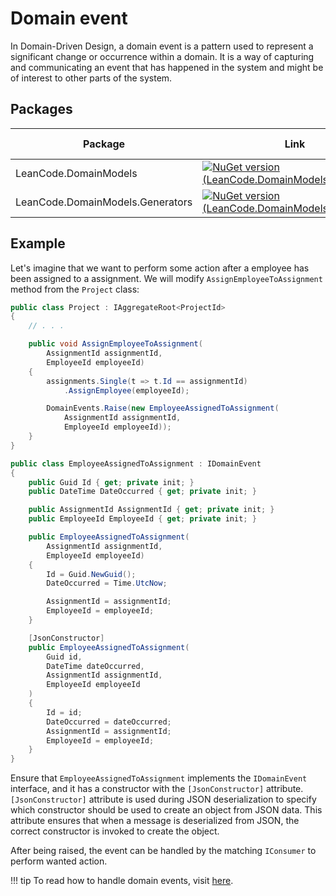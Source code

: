 # Domain event

In Domain-Driven Design, a domain event is a pattern used to represent a significant change or occurrence within a domain. It is a way of capturing and communicating an event that has happened in the system and might be of interest to other parts of the system.

## Packages

| Package | Link | Application in section |
| --- | ----------- | ----------- |
| LeanCode.DomainModels | [![NuGet version (LeanCode.DomainModels)](https://img.shields.io/nuget/vpre/LeanCode.DomainModels.svg?style=flat-square&logo=nuget)](https://www.nuget.org/packages/LeanCode.DomainModels/8.0.2260-preview/) | `IAggregateRoot`, `IDomainEvent` |
| LeanCode.DomainModels.Generators | [![NuGet version (LeanCode.DomainModels.Generators)](https://img.shields.io/nuget/vpre/LeanCode.DomainModels.Generators.svg?style=flat-square&logo=nuget)](https://www.nuget.org/packages/LeanCode.DomainModels.Generators/8.0.2260-preview/) | Ids |

## Example

Let's imagine that we want to perform some action after a employee has been assigned to a assignment. We will modify `AssignEmployeeToAssignment` method from the `Project` class:

```csharp
public class Project : IAggregateRoot<ProjectId>
{
    // . . .

    public void AssignEmployeeToAssignment(
        AssignmentId assignmentId,
        EmployeeId employeeId)
    {
        assignments.Single(t => t.Id == assignmentId)
            .AssignEmployee(employeeId);

        DomainEvents.Raise(new EmployeeAssignedToAssignment(
            AssignmentId assignmentId,
            EmployeeId employeeId));
    }
}
```

```csharp
public class EmployeeAssignedToAssignment : IDomainEvent
{
    public Guid Id { get; private init; }
    public DateTime DateOccurred { get; private init; }

    public AssignmentId AssignmentId { get; private init; }
    public EmployeeId EmployeeId { get; private init; }

    public EmployeeAssignedToAssignment(
        AssignmentId assignmentId,
        EmployeeId employeeId)
    {
        Id = Guid.NewGuid();
        DateOccurred = Time.UtcNow;

        AssignmentId = assignmentId;
        EmployeeId = employeeId;
    }

    [JsonConstructor]
    public EmployeeAssignedToAssignment(
        Guid id,
        DateTime dateOccurred,
        AssignmentId assignmentId,
        EmployeeId employeeId
    )
    {
        Id = id;
        DateOccurred = dateOccurred;
        AssignmentId = assignmentId;
        EmployeeId = employeeId;
    }
}
```

Ensure that `EmployeeAssignedToAssignment` implements the `IDomainEvent` interface, and it has a constructor with the `[JsonConstructor]` attribute. `[JsonConstructor]` attribute is used during JSON deserialization to specify which constructor should be used to create an object from JSON data. This attribute ensures that when a message is deserialized from JSON, the correct constructor is invoked to create the object.

After being raised, the event can be handled by the matching `IConsumer` to perform wanted action.

!!! tip
    To read how to handle domain events, visit [here](../../external_integrations/messaging_masstransit/handling_events.md).
